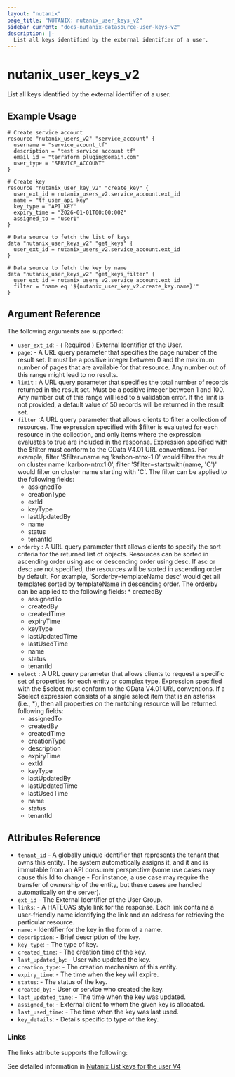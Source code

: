 ```yaml
---
layout: "nutanix"
page_title: "NUTANIX: nutanix_user_keys_v2"
sidebar_current: "docs-nutanix-datasource-user-keys-v2"
description: |-
  List all keys identified by the external identifier of a user.
---
```


# nutanix_user_keys_v2

List all keys identified by the external identifier of a user.

## Example Usage

``` hcl
# Create service account
resource "nutanix_users_v2" "service_account" {
  username = "service_acount_tf"
  description = "test service account tf"
  email_id = "terraform_plugin@domain.com"
  user_type = "SERVICE_ACCOUNT"
}

# Create key
resource "nutanix_user_key_v2" "create_key" {
  user_ext_id = nutanix_users_v2.service_account.ext_id
  name = "tf_user_api_key"
  key_type = "API_KEY"
  expiry_time = "2026-01-01T00:00:00Z"
  assigned_to = "user1"
}

# Data source to fetch the list of keys
data "nutanix_user_keys_v2" "get_keys" {
  user_ext_id = nutanix_users_v2.service_account.ext_id
}

# Data source to fetch the key by name
data "nutanix_user_keys_v2" "get_keys_filter" {
  user_ext_id = nutanix_users_v2.service_account.ext_id
  filter = "name eq '${nutanix_user_key_v2.create_key.name}'"
}
```

##  Argument Reference

The following arguments are supported:

* `user_ext_id`: - ( Required ) External Identifier of the User.
* `page`: - A URL query parameter that specifies the page number of the result set. It must be a positive integer between 0 and the maximum number of pages that are available for that resource. Any number out of this range might lead to no results.
* `limit` : A URL query parameter that specifies the total number of records returned in the result set. Must be a positive integer between 1 and 100. Any number out of this range will lead to a validation error. If the limit is not provided, a default value of 50 records will be returned in the result set.
* `filter` :A URL query parameter that allows clients to filter a collection of resources. The expression specified with \$filter is evaluated for each resource in the collection, and only items where the expression evaluates to true are included in the response. Expression specified with the \$filter must conform to the OData V4.01 URL conventions. For example, filter '\$filter=name eq 'karbon-ntnx-1.0' would filter the result on cluster name 'karbon-ntnx1.0', filter '\$filter=startswith(name, 'C')' would filter on cluster name starting with 'C'. The filter can be applied to the following fields:
    * assignedTo
    * creationType
    * extId
    * keyType
    * lastUpdatedBy
    * name
    * status
    * tenantId  
* `orderby` : A URL query parameter that allows clients to specify the sort criteria for the returned list of objects. Resources can be sorted in ascending order using asc or descending order using desc. If asc or desc are not specified, the resources will be sorted in ascending order by default. For example, '\$orderby=templateName desc' would get all templates sorted by templateName in descending order. The orderby can be applied to the following fields:     * createdBy
    * assignedTo
    * createdBy
    * createdTime
    * expiryTime
    * keyType
    * lastUpdatedTime
    * lastUsedTime
    * name
    * status
    * tenantId
* `select` : A URL query parameter that allows clients to request a specific set of properties for each entity or complex type. Expression specified with the \$select must conform to the OData V4.01 URL conventions. If a \$select expression consists of a single select item that is an asterisk (i.e., *), then all properties on the matching resource will be returned. following fields:
    * assignedTo
    * createdBy
    * createdTime
    * creationType
    * description
    * expiryTime
    * extId
    * keyType
    * lastUpdatedBy
    * lastUpdatedTime
    * lastUsedTime
    * name
    * status
    * tenantId

## Attributes Reference

* `tenant_id` - A globally unique identifier that represents the tenant that owns this entity. The system automatically assigns it, and it and is immutable from an API consumer perspective (some use cases may cause this Id to change - For instance, a use case may require the transfer of ownership of the entity, but these cases are handled automatically on the server).
* `ext_id` - The External Identifier of the User Group.
* `links`: - A HATEOAS style link for the response. Each link contains a user-friendly name identifying the link and an address for retrieving the particular resource.
* `name`: - Identifier for the key in the form of a name.
* `description`: - Brief description of the key.
* `key_type`: - The type of key.
* `created_time`: - The creation time of the key.
* `last_updated_by`: - User who updated the key.
* `creation_type`: - The creation mechanism of this entity.
* `expiry_time`: - The time when the key will expire.
* `status`: - The status of the key.
* `created_by`: - User or service who created the key.
* `last_updated_time`: - The time when the key was updated.
* `assigned_to`: - External client to whom the given key is allocated.
* `last_used_time`: - The time when the key was last used.
* `key_details`: - Details specific to type of the key.


### Links

The links attribute supports the following:

See detailed information in [Nutanix List keys for the user V4](https://developers.nutanix.com/api-reference?namespace=iam&version=v4.0#tag/Users/operation/listUserKeys)